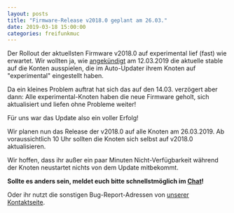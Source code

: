 ```yaml
---
layout: posts
title: "Firmware-Release v2018.0 geplant am 26.03."
date: 2019-03-18 15:00:00
categories: freifunkmuc
---
```


Der Rollout der aktuellsten Firmware v2018.0 auf experimental lief (fast) wie erwartet.
Wir wollten ja, wie [angekündigt](/freifunkmuc/2019/03/01/release-firmware-v2018.0-experimental/) am 12.03.2019 die aktuelle stable auf die Konten ausspielen, die im Auto-Updater ihrem Knoten auf "experimental" eingestellt haben.

Da ein kleines Problem auftrat hat sich das auf den 14.03. verzögert aber dann:
Alle experimental-Knoten haben die neue Firmware geholt, sich aktualisiert und liefen ohne Probleme weiter!

Für uns war das Update also ein voller Erfolg!

Wir planen nun das Release der v2018.0 auf alle Knoten am 26.03.2019.
Ab voraussichtlich 10 Uhr sollten die Knoten sich selbst auf v2018.0 aktualisieren.

Wir hoffen, dass ihr außer ein paar Minuten Nicht-Verfügbarkeit während der Knoten neustartet nichts von dem Update mitbekommt.

**Sollte es anders sein, meldet euch bitte schnellstmöglich im
[Chat](https://chat.ffmuc.net/freifunk/channels/firmware)!**

Oder ihr nutzt die sonstigen Bug-Report-Adressen von [unserer Kontaktseite](/kontakt/).
